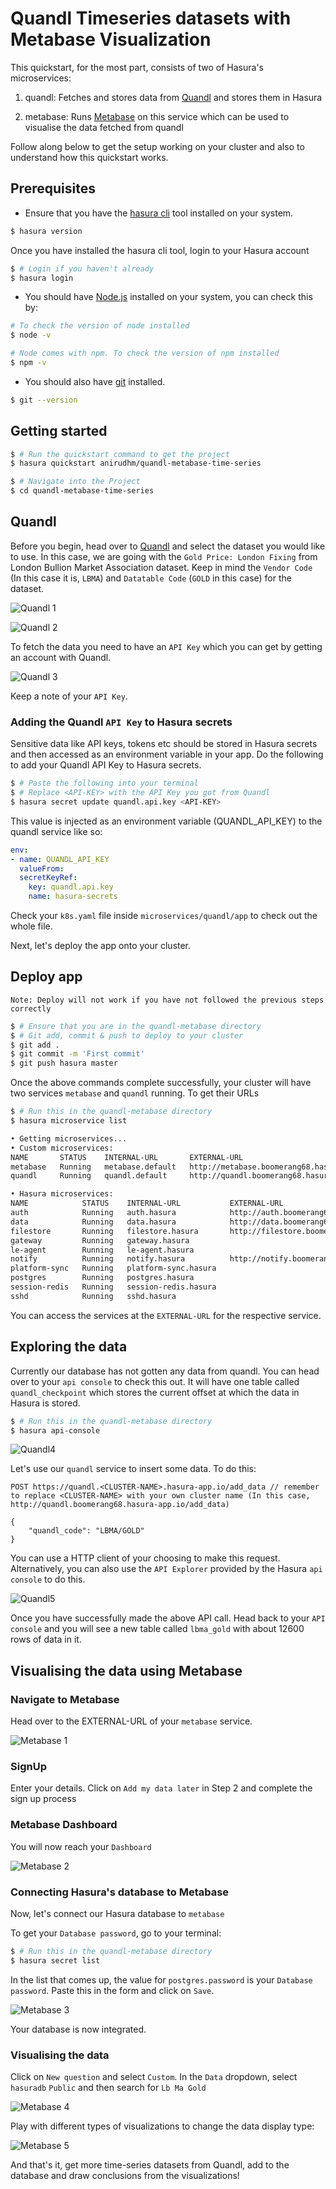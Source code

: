 # Quandl Timeseries datasets with Metabase Visualization

This quickstart, for the most part, consists of two of Hasura's microservices:

1. quandl: Fetches and stores data from [Quandl](https://www.quandl.com/) and stores them in Hasura

2. metabase: Runs [Metabase](https://www.metabase.com/) on this service which can be used to visualise the data fetched from quandl

Follow along below to get the setup working on your cluster and also to understand how this quickstart works.

## Prerequisites

* Ensure that you have the [hasura cli](https://docs.hasura.io/0.15/manual/install-hasura-cli.html) tool installed on your system.

```sh
$ hasura version
```

Once you have installed the hasura cli tool, login to your Hasura account

```sh
$ # Login if you haven't already
$ hasura login
```

* You should have [Node.js](https://nodejs.org/en/) installed on your system, you can check this by:

```sh
# To check the version of node installed
$ node -v

# Node comes with npm. To check the version of npm installed
$ npm -v
```

* You should also have [git](https://git-scm.com) installed.

```sh
$ git --version
```

## Getting started

```sh
$ # Run the quickstart command to get the project
$ hasura quickstart anirudhm/quandl-metabase-time-series

$ # Navigate into the Project
$ cd quandl-metabase-time-series
```

## Quandl

Before you begin, head over to [Quandl](https://www.quandl.com/) and select the dataset you would like to use. In this case, we are going with the `Gold Price: London Fixing` from London Bullion Market Association dataset. Keep in mind the `Vendor Code` (In this case it is, `LBMA`) and `Datatable Code` (`GOLD` in this case) for the dataset.

![Quandl 1](https://raw.githubusercontent.com/anirudhmurali/Quandl-Metabase/master/quandl1.png "Quandl 1")

![Quandl 2](https://raw.githubusercontent.com/anirudhmurali/Quandl-Metabase/master/quandl2.png "Quandl 2")

To fetch the data you need to have an `API Key` which you can get by getting an account with Quandl.

![Quandl 3](https://raw.githubusercontent.com/anirudhmurali/Quandl-Metabase/master/quandl3.png "Quandl 3")

Keep a note of your `API Key`.

### Adding the Quandl `API Key` to Hasura secrets

Sensitive data like API keys, tokens etc should be stored in Hasura secrets and then accessed as an environment variable in your app. Do the following to add your Quandl API Key to Hasura secrets.

```sh
$ # Paste the following into your terminal
$ # Replace <API-KEY> with the API Key you got from Quandl
$ hasura secret update quandl.api.key <API-KEY>
```

This value is injected as an environment variable (QUANDL_API_KEY) to the quandl service like so:

```yaml
env:
- name: QUANDL_API_KEY
  valueFrom:
  secretKeyRef:
    key: quandl.api.key
    name: hasura-secrets
```

Check your `k8s.yaml` file inside `microservices/quandl/app` to check out the whole file.

Next, let's deploy the app onto your cluster.

## Deploy app

`Note: Deploy will not work if you have not followed the previous steps correctly`

```sh
$ # Ensure that you are in the quandl-metabase directory
$ # Git add, commit & push to deploy to your cluster
$ git add .
$ git commit -m 'First commit'
$ git push hasura master
```

Once the above commands complete successfully, your cluster will have two services `metabase` and `quandl` running. To get their URLs

```sh
$ # Run this in the quandl-metabase directory
$ hasura microservice list
```

```sh
• Getting microservices...
• Custom microservices:
NAME       STATUS    INTERNAL-URL       EXTERNAL-URL
metabase   Running   metabase.default   http://metabase.boomerang68.hasura-app.io
quandl     Running   quandl.default     http://quandl.boomerang68.hasura-app.io

• Hasura microservices:
NAME            STATUS    INTERNAL-URL           EXTERNAL-URL
auth            Running   auth.hasura            http://auth.boomerang68.hasura-app.io
data            Running   data.hasura            http://data.boomerang68.hasura-app.io
filestore       Running   filestore.hasura       http://filestore.boomerang68.hasura-app.io
gateway         Running   gateway.hasura
le-agent        Running   le-agent.hasura
notify          Running   notify.hasura          http://notify.boomerang68.hasura-app.io
platform-sync   Running   platform-sync.hasura
postgres        Running   postgres.hasura
session-redis   Running   session-redis.hasura
sshd            Running   sshd.hasura
```

You can access the services at the `EXTERNAL-URL` for the respective service.

## Exploring the data

Currently our database has not gotten any data from quandl. You can head over to your `api console` to check this out. It will have one table called `quandl_checkpoint` which stores the current offset at which the data in Hasura is stored.

```sh
$ # Run this in the quandl-metabase directory
$ hasura api-console
```

![Quandl4](https://raw.githubusercontent.com/anirudhmurali/Quandl-Metabase/master/quandl4.png "Quandl4")

Let's use our `quandl` service to insert some data. To do this:

```
POST https://quandl.<CLUSTER-NAME>.hasura-app.io/add_data // remember to replace <CLUSTER-NAME> with your own cluster name (In this case, http://quandl.boomerang68.hasura-app.io/add_data)

{
    "quandl_code": "LBMA/GOLD"
}
```

You can use a HTTP client of your choosing to make this request. Alternatively, you can also use the `API Explorer` provided by the Hasura `api console` to do this.

![Quandl5](https://raw.githubusercontent.com/anirudhmurali/Quandl-Metabase/master/quandl5.png "Quandl5")

Once you have successfully made the above API call. Head back to your `API console` and you will see a new table called `lbma_gold` with about 12600 rows of data in it.

## Visualising the data using Metabase

### Navigate to Metabase

Head over to the EXTERNAL-URL of your `metabase` service.

![Metabase 1](https://raw.githubusercontent.com/anirudhmurali/Quandl-Metabase/master/metabase1.png "Metabase 1")

### SignUp

Enter your details. Click on `Add my data later` in Step 2 and complete the sign up process

### Metabase Dashboard

You will now reach your `Dashboard`

![Metabase 2](https://raw.githubusercontent.com/anirudhmurali/Quandl-Metabase/master/metabase2.png "Metabase 2")

### Connecting Hasura's database to Metabase

Now, let's connect our Hasura database to `metabase`

To get your `Database password`, go to your terminal:

```sh
$ # Run this in the quandl-metabase directory
$ hasura secret list
```

In the list that comes up, the value for `postgres.password` is your `Database password`. Paste this in the form and click on `Save`.

![Metabase 3](https://raw.githubusercontent.com/anirudhmurali/Quandl-Metabase/master/metabase3.png "Metabase 3")

Your database is now integrated.

### Visualising the data

Click on `New question` and select `Custom`. In the `Data` dropdown, select `hasuradb` `Public` and then search for `Lb Ma Gold`

![Metabase 4](https://raw.githubusercontent.com/anirudhmurali/Quandl-Metabase/master/metabase4.png "Metabase 4")

Play with different types of visualizations to change the data display type:

![Metabase 5](https://raw.githubusercontent.com/anirudhmurali/Quandl-Metabase/master/metabase5.png "Metabase 5")

And that's it, get more time-series datasets from Quandl, add to the database and draw conclusions from the visualizations!





